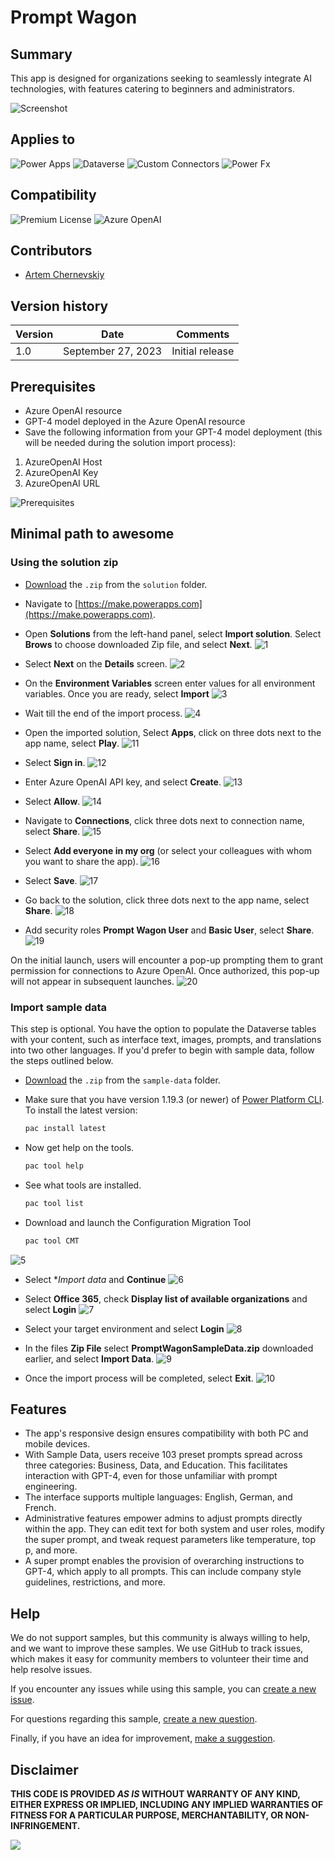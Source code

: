 # Prompt Wagon

## Summary

This app is designed for organizations seeking to seamlessly integrate AI technologies, with features catering to beginners and administrators.

![Screenshot](assets/PromptWagonScreenshot.png)

## Applies to

![Power Apps](https://img.shields.io/badge/Power%20Apps-Yes-green "Yes")
![Dataverse](https://img.shields.io/badge/Dataverse-Yes-green "Yes")
![Custom Connectors](https://img.shields.io/badge/Custom%20Connectors-Yes-green "Yes")
![Power Fx](https://img.shields.io/badge/Power%20Fx-Yes-green "Yes")

## Compatibility

![Premium License](https://img.shields.io/badge/Premium%20License-Required-green.svg "Premium license required")
![Azure OpenAI](https://img.shields.io/badge/Azure%20OpenAI-Required-green.svg "Use Azure OpenAI GPT-4 model")

## Contributors

* [Artem Chernevskiy](https://github.com/ArtemChern)

## Version history

Version|Date|Comments
-------|----|--------
1.0|September 27, 2023|Initial release

## Prerequisites

* Azure OpenAI resource
* GPT-4 model deployed in the Azure OpenAI resource
* Save the following information from your GPT-4 model deployment (this will be needed during the solution import process):

1) AzureOpenAI Host
2) AzureOpenAI Key
3) AzureOpenAI URL

![Prerequisites](assets/prerequisites.png)

## Minimal path to awesome

### Using the solution zip

* [Download](./solution/prompt-wagon.zip) the `.zip` from the `solution` folder.

* Navigate to [https://make.powerapps.com](https://make.powerapps.com).

* Open **Solutions** from the left-hand panel, select **Import solution**. Select **Brows** to choose downloaded Zip file, and select **Next**.
![1](assets/1.png)

* Select **Next** on the **Details** screen.
![2](assets/2.png)

* On the **Environment Variables** screen enter values for all environment variables. Once you are ready, select **Import**
![3](assets/3.png)

* Wait till the end of the import process.
![4](assets/4.png)

* Open the imported solution, Select **Apps**, click on three dots next to the app name, select **Play**.
![11](assets/11.png)

* Select **Sign in**.
![12](assets/12.png)

* Enter Azure OpenAI API key, and select **Create**.
![13](assets/13.png)

* Select **Allow**.
![14](assets/14.png)

* Navigate to **Connections**, click three dots next to connection name, select **Share**.
![15](assets/15.png)

* Select **Add everyone in my org** (or select your colleagues with whom you want to share the app).
![16](assets/16.png)

* Select **Save**.
![17](assets/17.png)

* Go back to the solution, click three dots next to the app name, select **Share**.
![18](assets/18.png)

* Add security roles **Prompt Wagon User** and **Basic User**, select **Share**.
![19](assets/19.png)

On the initial launch, users will encounter a pop-up prompting them to grant permission for connections to Azure OpenAI. Once authorized, this pop-up will not appear in subsequent launches.
![20](assets/20.png)

### Import sample data

This step is optional. You have the option to populate the Dataverse tables with your content, such as interface text, images, prompts, and translations into two other languages. If you'd prefer to begin with sample data, follow the steps outlined below.

* [Download](./sample-data/PromptWagonSampleData.zip) the `.zip` from the `sample-data` folder.

* Make sure that you have version 1.19.3 (or newer) of [Power Platform CLI](https://learn.microsoft.com/power-platform/developer/cli/introduction).
To install the latest version:

  ```bash
  pac install latest
  ```

* Now get help on the tools.

  ```bash
  pac tool help
  ```

* See what tools are installed.

  ```bash
  pac tool list
  ```

* Download and launch the Configuration Migration Tool

  ```bash
  pac tool CMT
  ```

![5](assets/5.png)

* Select **Import data* and **Continue**
![6](assets/6.png)

* Select **Office 365**, check **Display list of available organizations** and select **Login**
![7](assets/7.png)

* Select your target environment and select **Login**
![8](assets/8.png)

* In the files **Zip File** select **PromptWagonSampleData.zip** downloaded earlier, and select **Import Data**.
![9](assets/9.png)

* Once the import process will be completed, select **Exit**.
![10](assets/10.png)

## Features

* The app's responsive design ensures compatibility with both PC and mobile devices.
* With Sample Data, users receive 103 preset prompts spread across three categories: Business, Data, and Education. This facilitates interaction with GPT-4, even for those unfamiliar with prompt engineering.
* The interface supports multiple languages: English, German, and French.
* Administrative features empower admins to adjust prompts directly within the app. They can edit text for both system and user roles, modify the super prompt, and tweak request parameters like temperature, top p, and more.
* A super prompt enables the provision of overarching instructions to GPT-4, which apply to all prompts. This can include company style guidelines, restrictions, and more.

<!--
RESERVED FOR REPO MAINTAINERS

We'll add the video from the community call recording here

## Video

[![YouTube video title](./assets/video-thumbnail.jpg)](https://www.youtube.com/watch?v=XXXXX "YouTube video title")
-->

## Help

We do not support samples, but this community is always willing to help, and we want to improve these samples. We use GitHub to track issues, which makes it easy for  community members to volunteer their time and help resolve issues.

If you encounter any issues while using this sample, you can [create a new issue](https://github.com/pnp/powerapps-samples/issues/new?assignees=&labels=Needs%3A+Triage+%3Amag%3A%2Ctype%3Abug-suspected&template=bug-report.yml&sample=prompt-wagon&authors=@ArtemChern&title=prompt-wagon%20-%20).

For questions regarding this sample, [create a new question](https://github.com/pnp/powerapps-samples/issues/new?assignees=&labels=Needs%3A+Triage+%3Amag%3A%2Ctype%3Abug-suspected&template=question.yml&sample=prompt-wagon&authors=@ArtemChern&title=prompt-wagon%20-%20).

Finally, if you have an idea for improvement, [make a suggestion](https://github.com/pnp/powerapps-samples/issues/new?assignees=&labels=Needs%3A+Triage+%3Amag%3A%2Ctype%3Abug-suspected&template=suggestion.yml&sample=prompt-wagon&authors=@ArtemChern&title=prompt-wagon%20-%20).

## Disclaimer

**THIS CODE IS PROVIDED *AS IS* WITHOUT WARRANTY OF ANY KIND, EITHER EXPRESS OR IMPLIED, INCLUDING ANY IMPLIED WARRANTIES OF FITNESS FOR A PARTICULAR PURPOSE, MERCHANTABILITY, OR NON-INFRINGEMENT.**

<img src="https://m365-visitor-stats.azurewebsites.net/powerplatform-samples/samples/prompt-wagon" aria-hidden="true" />
